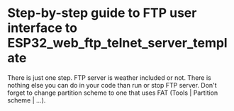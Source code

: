 # Step-by-step guide to FTP user interface to ESP32_web_ftp_telnet_server_template
There is just one step. FTP server is weather included or not. There is nothing else you can do in your code than run or stop FTP server. Don't forget to change partition scheme to one that uses FAT (Tools | Partition scheme | ...).









